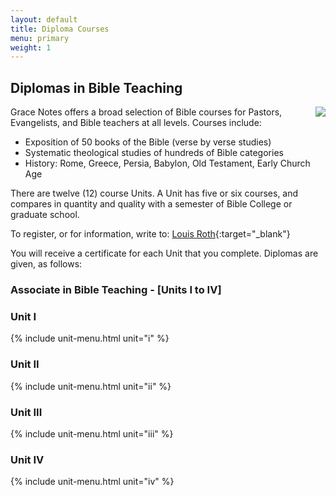 ```yaml
---
layout: default
title: Diploma Courses
menu: primary
weight: 1
---
```


## Diplomas in Bible Teaching

<img style="float: right" src="http://www.gracenotes.info/eagle.gif" />
Grace Notes offers a broad selection of Bible courses for Pastors, Evangelists, and Bible teachers at all levels. Courses include:

* Exposition of 50 books of the Bible (verse by verse studies)
* Systematic theological studies of hundreds of Bible categories
* History: Rome, Greece, Persia, Babylon, Old Testament, Early Church Age

There are twelve (12) course Units. A Unit has five or six courses, and compares in quantity and quality with a semester of Bible College or graduate school.

To register, or for information, write to: [Louis Roth](mailto:bizopp06@gmail.com){:target="_blank"}

You will receive a certificate for each Unit that you complete. Diplomas are given, as follows:

### Associate in Bible Teaching - [Units I to IV]

<div class="row unit-menus">

<div class="col-sm-3">
<h3>Unit I</h3>
{% include unit-menu.html unit="i" %}
</div>
<div class="col-sm-3">
<h3>Unit II</h3>
{% include unit-menu.html unit="ii" %}
</div>
<div class="col-sm-3">
<h3>Unit III</h3>
{% include unit-menu.html unit="iii" %}
</div>
<div class="col-sm-3">
<h3>Unit IV</h3>
{% include unit-menu.html unit="iv" %}
</div>
